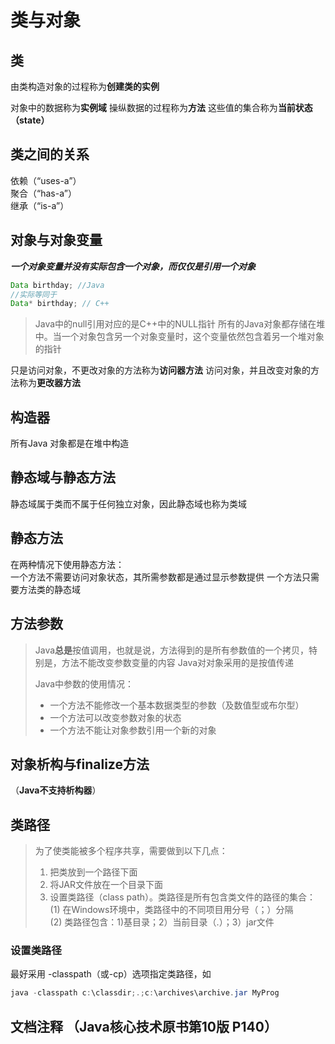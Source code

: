 # 类与对象

## 类

由类构造对象的过程称为**创建类的实例**

对象中的数据称为**实例域**
操纵数据的过程称为**方法**
这些值的集合称为**当前状态（state）**

## 类之间的关系

依赖（“uses-a”）</br>
聚合（“has-a”）</br>
继承（“is-a”）

## 对象与对象变量

***一个对象变量并没有实际包含一个对象，而仅仅是引用一个对象***

```java
Data birthday; //Java
//实际等同于
Data* birthday; // C++
```

>Java中的null引用对应的是C++中的NULL指针
所有的Java对象都存储在堆中。当一个对象包含另一个对象变量时，这个变量依然包含着另一个堆对象的指针

只是访问对象，不更改对象的方法称为**访问器方法**
访问对象，并且改变对象的方法称为**更改器方法**

## 构造器

所有Java 对象都是在堆中构造

## 静态域与静态方法

静态域属于类而不属于任何独立对象，因此静态域也称为类域

## 静态方法

在两种情况下使用静态方法：</br>
一个方法不需要访问对象状态，其所需参数都是通过显示参数提供
一个方法只需要方法类的静态域

## 方法参数

>Java**总是**按值调用，也就是说，方法得到的是所有参数值的一个拷贝，特别是，方法不能改变参数变量的内容
Java对对象采用的是按值传递
>
>Java中参数的使用情况：
>
>+ 一个方法不能修改一个基本数据类型的参数（及数值型或布尔型）
>+ 一个方法可以改变参数对象的状态
>+ 一个方法不能让对象参数引用一个新的对象

## 对象析构与finalize方法

（**Java不支持析构器**）

## 类路径

>为了使类能被多个程序共享，需要做到以下几点：
>
>1. 把类放到一个路径下面
>2. 将JAR文件放在一个目录下面
>3. 设置类路径（class path）。类路径是所有包含类文件的路径的集合：</br>
>(1) 在Windows环境中，类路径中的不同项目用分号（；）分隔</br>
>(2) 类路径包含：1)基目录；2）当前目录（.）；3）jar文件

### 设置类路径

最好采用 -classpath（或-cp）选项指定类路径，如

```java
java -classpath c:\classdir;.;c:\archives\archive.jar MyProg
```

## 文档注释 **（Java核心技术原书第10版 P140）**

